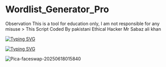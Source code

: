 # Wordlist_Generator_Pro
Observation This is a tool for education only, I am not responsible for any misuse > This Script Coded By pakistani Ethical Hacker Mr Sabaz ali khan

<a href="https://git.io/typing-svg"><img src="https://readme-typing-svg.demolab.com?font=Fira+Code&pause=1000&color=43B824&background=FFFEFC00&width=435&lines=Wordlist+Generator+Pro+Tools;Coded+By+Pakistani+ethical+Hacker+mr+Sabaz+ali+khan+;Tools+LUNCH+Date+25%2F06%2F2025;Contect+No+%3E+%2B923409777222" alt="Typing SVG" /></a>

<a href="https://git.io/typing-svg"><img src="https://readme-typing-svg.demolab.com?font=Fira+Code&pause=1000&color=1BFF66&background=000000&width=520&lines=+Pakistani+ethical+Hacker+mr+Sabaz+ali+khan+" alt="Typing SVG" /></a>

![Pica-faceswap-20250618015840](https://github.com/user-attachments/assets/7b22f5ab-b9aa-4bde-abe2-0075241ee72a)
